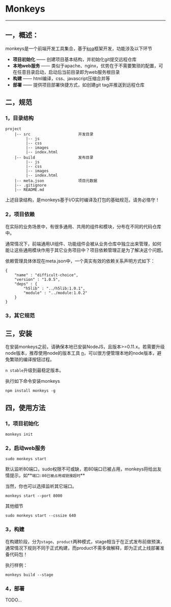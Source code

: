 # Monkeys
____

## 一，概述：

monkeys是一个前端开发工具集合，基于[koa](http://koajs.com/)框架开发，功能涉及以下环节

- **项目初始化** —— 创建项目基本结构，并初始化git提交远程仓库
- **本地web服务** —— 类似于apache、nginx，优势在于不需要繁琐的配置，可在任意目录启动，启动后当前目录即为web服务根目录
- **构建** —— html编译，css、javascript压缩合并等
- **部署** —— 提供项目部署快捷方式，如创建git tag并推送到远程仓库

## 二，规范

### 1，目录结构

	project
		|-- src						开发目录
			 |-- js
			 |-- css
			 |-- images
			 |-- index.html
		|-- build					发布目录
			 |-- js
			 |-- css
			 |-- images
			 |-- index.html
		|-- meta.json				项目元数据
		|-- .gitignore
		|-- README.md
		
上述目录结构，是monkeys基于I/O实时编译及打包的基础规范，请务必恪守！

### 2，项目依赖

在实际的业务场景中，有很多通用、共用的组件和模块，分布在不同的代码仓库中。

通常情况下，前端通用UI组件、功能组件会被从业务仓库中独立出来管理，如何能让这些通用模块作用于其它业务项目中？项目依赖管理正是为了解决这个问题。

依赖管理具体体现在meta.json中，一个真实有效的依赖关系声明方式如下：

	{
		"name" : "difficult-choice",
		"version" : "1.0.5",
		"deps" : {
			"h5lib" : "../h5lib:1.0.1",
			"module" : "../module:1.0.2"
		}
	}

### 3，其它规范

## 三，安装

在安装monkeys之前，请确保本地已安装NodeJS，且版本>=0.11.x。若需要升级node版本，推荐使用node的版本工具 [n](https://www.npmjs.com/package/n)，可以很方便管理本地的node版本，避免繁琐的编译按钮过程。

`n stable`升级到最稳定版本。

执行如下命令安装monkeys
	
	npm install monkeys -g



## 四，使用方法

### 1，项目初始化

	monkeys init
	
### 2，启动web服务

	sudo monkeys start
	
默认监听80端口，sudo权限不可或缺，若80端口已被占用，monkeys将给出友情提示，如**`端口:80已被占用或链接超时`**

当然，你也可以选择监听其它端口。

	monkeys start --port 8000
	
其他细节

	sudo monkeys start --cssize 640
	
	
### 3，构建

在构建阶段，分为`stage`、`product`两种模式，stage相当于在正式发布前做预演，通常情况下规则不同于正式构建，而product不需多做解释，即为正式上线部署准备代码包！

执行样例：

	monkeys build --stage

### 4，部署

TODO...




